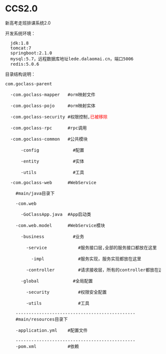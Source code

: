 # CCS2.0
新高考走班排课系统2.0

开发系统环境：
<pre>
  jdk:1.8
  tomcat:7
  springboot:2.1.0
  mysql:5.7，远程数据库地址lede.dalaomai.cn，端口5006
  redis:5.0.6
</pre>

目录结构说明：
<pre>
com.goclass-parent</br>
  -com.goclass-mapper   #orm映射文件</br>
  -com.goclass-pojo     #orm映射实体</br>
  -com.goclass-security #权限控制,<font color="red">已被移除</font></br> 
  -com.goclass-rpc      #rpc调用</br>
  -com.goclass-common   #公共模块</br>
      -config             #配置</br>
      -entity             #实体</br>
      -utils              #工具</br>
  -com.goclass-web      #WebService</br>
    #main/java目录下</br>
    -com.web</br>
      -GoClassApp.java  #App启动类</br> 
    -com.web.model      #WebService模块</br>
      -business           #业务</br>
        -service            #服务接口层,全部的服务接口都放在这里</br>
          -impl             #服务实现，服务实现都放在这里</br>
        -controller         #请求接收层，所有的controller都放在这里</br>
      -global             #全局配置</br>
        -security           #权限安全配置</br>
        -utils              #工具</br>
    ----------------------------------------------
    #main/resources目录下</br>
    -application.yml    #配置文件</br>
    ----------------------------------------------
    -pom.xml            #依赖</br>
</pre>
